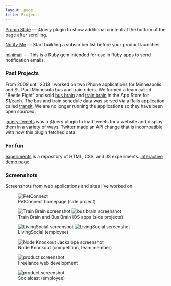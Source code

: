 ```yaml
---
layout: page
title: Projects
---
```


[Promo Slide](/projects/promoSlide) &mdash; jQuery plugin to show additional content at the bottom of the page after scrolling.

[Notify Me](https://github.com/andyatkinson/notify-me) &mdash; Start building a subscriber list before your product launches.

[minimail](https://github.com/andyatkinson/minimail) &mdash; This is a Ruby gem intended for use in Ruby apps to send notification emails.

### Past Projects
From 2009 until 2013 I worked on two iPhone applications for Minneapolis and St. Paul Minnesota bus and train riders. We formed a team called "Beetle Fight" and sold [bus brain](https://github.com/andyatkinson/BusBrain) and [train brain](https://github.com/andyatkinson/TrainBrain) in the App Store for $1/each. The bus and train schedule data was served via a Rails application called [transit](https://github.com/andyatkinson/transit). We are no longer running the applications so they have been open sourced. 

[jquery-tweets](https://github.com/andyatkinson/jquery-tweets) was a jQuery plugin to load tweets for a website and display them in a variety of ways. Twitter made an API change that is incompatible with how this plugin fetched data.

### For fun

[experiments](https://github.com/andyatkinson/experiments) is a repository of HTML, CSS, and JS experiments. [Interactive demo page](http://andyatkinson.github.io/experiments/).

### Screenshots

Screenshots from web applications and sites I've worked on.

<section>
  <figure>
    <img src="/assets/images/portfolio-1.png" alt="PetConnect" />
    <figcaption>PetConnect homepage (side project)</figcaption>
  </figure>
  <figure>
    <img src="/assets/images/portfolio-2.png" alt="Train Brain screenshot"/>
    <img src="/assets/images/portfolio-3.png" alt="bus brain screenshot"/>
    <figcaption>Train Brain and Bus Brain iOS apps (side projects)</figcaption>
  </figure>
  <figure>
    <img src="/assets/images/portfolio-4.jpg" alt="LivingSocial screenshot"/>
    <img src="/assets/images/portfolio-5.jpg" alt="LivingSocial screenshot"/>
    <figcaption>LivingSocial (employee)</figcaption>
  </figure>
  <figure>
    <img src="/assets/images/portfolio-8.jpg" alt="Node Knockout Jackalope screenshot"/>
    <figcaption>Node Knockout (competition, team member)</figcaption>
  </figure>
  <figure>
    <img src="/assets/images/portfolio-9.jpg" alt="product screenshot" />
    <figcaption>Freelance web development</figcaption>
  </figure>
  <figure>
    <img src="/assets/images/portfolio-10.jpg" alt="product screenshot"/>
    <figcaption>Socialcast (employee)</figcaption>
  </figure>
</section>
